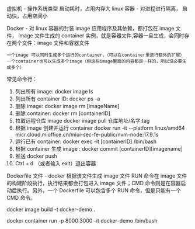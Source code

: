 <!--
 * @Author: 王娟娟 wangjuanjuan@xiaomi.com
 * @Date: 2023-02-06 14:13:26
 * @LastEditors: 王娟娟 wangjuanjuan@xiaomi.com
 * @LastEditTime: 2023-02-06 14:47:48
 * @FilePath: /docker/README.md
 * @Description: 这是默认设置,请设置`customMade`, 打开koroFileHeader查看配置 进行设置: https://github.com/OBKoro1/koro1FileHeader/wiki/%E9%85%8D%E7%BD%AE
-->

虚拟机 - 操作系统类型 启动耗时，占用内存大
linux 容器 - 对进程进行隔离， 启动快，占用空间小

Docker - 对 linux 容器的封装
image 应用程序及其依赖，都打包在 image 文件，
image 文件生成的 container 实例，就是容器文件,容器一旦生成，会同时存在两个文件：image 文件和容器文件

    一个image 可以同时生成多个运行的container，（可以在container里进行额外的扩展）
    一个container也可以生成多个image（但这些image里面的内容都是一样的，所以没必要生成多个）

常见命令行：

1. 列出所有 image: docker image ls
2. 列出所有 container ID: docker ps -a
3. 删除 image: docker image rm [imageName]
4. 删除 container: docker rm [containerID]
5. 拉取远程仓库 image
   docker image pull 仓库地址/名字:tag
6. 根据 image 创建并运行 container
   docker run -it --platform linux/amd64 micr.cloud.mioffice.cn/miui-sec-fe-public/nvm-node:17.9.1s
7. 运行已有 container: docker exec -it [containerID] /bin/bash
8. 根据 container 生成 image : docker commit [containerID][imagename]
9. 推送 docker push
10. Ctrl + d （或者输入 exit）退出容器

Dockerfile 文件 - docker 根据该文件生成 image 文件
RUN 命令在 image 文件的构建阶段执行，执行结果都会打包进入 image 文件；CMD 命令则是在容器启动后执行。另外，一个 Dockerfile 可以包含多个 RUN 命令，但是只能有一个 CMD 命令。

<!-- 根据dockerfile 生成image -->
<!-- -t参数用来指定 image 文件的名字，后面还可以用冒号指定标签。如果不指定，默认的标签就是latest。最后的那个点表示 Dockerfile 文件所在的路径，上例是当前路径，所以是一个点。 -->

docker image build -t docker-demo .

<!-- 根据image 生成container -->
<!-- -p参数：容器的 3000 端口映射到本机的 8000 端口。
-it参数：容器的 Shell 映射到当前的 Shell，然后你在本机窗口输入的命令，就会传入容器。
koa-demo:0.0.1：image 文件的名字（如果有标签，还需要提供标签，默认是 latest 标签）。
/bin/bash：容器启动以后，内部第一个执行的命令。这里是启动 Bash，保证用户可以使用 Shell。
指定了CMD命令以后，docker container run命令就不能附加命令了（比如前面的/bin/bash），否则它会覆盖CMD命令。 -->

docker container run -p 8000:3000 -it docker-demo /bin/bash
